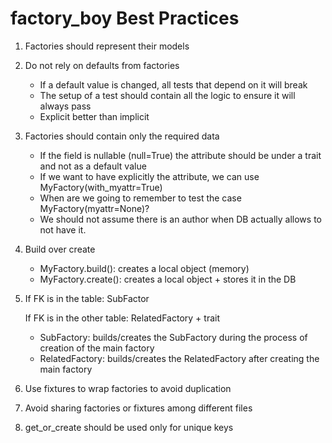 # factory_boy Best Practices

1. Factories should represent their models

1. Do not rely on defaults from factories

    * If a default value is changed, all tests that depend on it will break
    * The setup of a test should contain all the logic to ensure it will always pass
    * Explicit better than implicit

1. Factories should contain only the required data

    * If the field is nullable (null=True) the attribute should be under a trait 
    and not as a default value
    * If we want to have explicitly the attribute, we can use MyFactory(with_myattr=True)
    * When are we going to remember to test the case MyFactory(myattr=None)?
    * We should not assume there is an author when DB actually allows to not have it.

1. Build over create

    * MyFactory.build(): creates a local object (memory)
    * MyFactory.create(): creates a local object + stores it in the DB

1. If FK is in the table: SubFactor

    If FK is in the other table: RelatedFactory + trait


    * SubFactory: builds/creates the SubFactory during the process of creation of the main factory
    * RelatedFactory: builds/creates the RelatedFactory after creating the main factory

1. Use fixtures to wrap factories to avoid duplication

1. Avoid sharing factories or fixtures among different files

1. get_or_create should be used only for unique keys